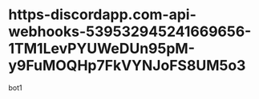 # https-discordapp.com-api-webhooks-539532945241669656-1TM1LevPYUWeDUn95pM-y9FuMOQHp7FkVYNJoFS8UM5o3
bot1
